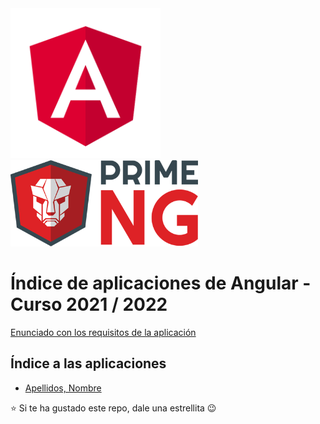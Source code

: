 <img width="240px" src="angular.svg">
<img width="300px" src="primeng.png">

# Índice de aplicaciones de Angular - Curso 2021 / 2022

[Enunciado con los requisitos de la aplicación](trabajo_angular_v1.pdf)

## Índice a las aplicaciones

* [Apellidos, Nombre](#)

:star: Si te ha gustado este repo, dale una estrellita :wink:
